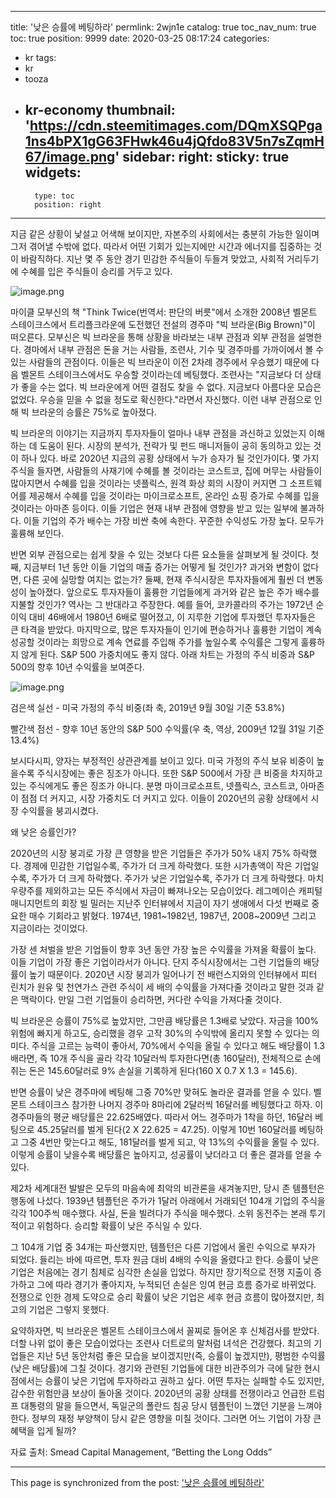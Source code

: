 
---
title: '낮은 승률에 베팅하라'
permlink: 2wjn1e
catalog: true
toc_nav_num: true
toc: true
position: 9999
date: 2020-03-25 08:17:24
categories:
- kr
tags:
- kr
- tooza
- kr-economy
thumbnail: 'https://cdn.steemitimages.com/DQmXSQPga1ns4bPX1gG63FHwk46u4jQfdo83V5n7sZqmH67/image.png'
sidebar:
    right:
        sticky: true
widgets:
    -
        type: toc
        position: right
---


지금 같은 상황이 낯설고 어색해 보이지만, 자본주의 사회에서는 충분히 가능한 일이며 그저 겪어낼 수밖에 없다. 따라서 어떤 기회가 있는지에만 시간과 에너지를 집중하는 것이 바람직하다. 지난 몇 주 동안 경기 민감한 주식들이 두들겨 맞았고, 사회적 거리두기에 수혜를 입은 주식들이 승리를 거두고 있다.


![image.png](https://cdn.steemitimages.com/DQmXSQPga1ns4bPX1gG63FHwk46u4jQfdo83V5n7sZqmH67/image.png)


마이클 모부신의 책 "Think Twice(번역서: 판단의 버릇"에서 소개한 2008년 벨몬트 스테이크스에서 트리플크라운에 도전했던 전설의 경주마 "빅 브라운(Big Brown)"이 떠오른다. 모부신은 빅 브라운을 통해 상황을 바라보는 내부 관점과 외부 관점을 설명한다. 경마에서 내부 관점은 돈을 거는 사람들, 조련사, 기수 및 경주마를 가까이에서 볼 수 있는 사람들의 관점이다. 이들은 빅 브라운이 이전 2차례 경주에서 우승했기 때문에 다음 벨몬트 스테이크스에서도 우승할 것이라는데 베팅했다. 조련사는 "지금보다 더 상태가 좋을 수는 없다. 빅 브라운에게 어떤 결점도 찾을 수 없다. 지금보다 아름다운 모습은 없었다. 우승을 믿을 수 없을 정도로 확신한다."라면서 자신했다. 이런 내부 관점으로 인해 빅 브라운의 승률은 75%로 높아졌다.


빅 브라운의 이야기는 지금까지 투자자들이 얼마나 내부 관점을 과신하고 있었는지 이해하는 데 도움이 된다. 시장의 분석가, 전략가 및 펀드 매니저들이 공히 동의하고 있는 것이 하나 있다. 바로 2020년 지금의 공황 상태에서 누가 승자가 될 것인가이다. 몇 가지 주식을 들자면, 사람들의 사재기에 수혜를 볼 것이라는 코스트코, 집에 머무는 사람들이 많아지면서 수혜를 입을 것이라는 넷플릭스, 원격 화상 회의 시장이 커지면 그 소프트웨어를 제공해서 수혜를 입을 것이라는 마이크로소프트, 온라인 쇼핑 증가로 수혜를 입을 것이라는 아마존 등이다. 이들 기업은 현재 내부 관점에 영향을 받고 있는 일부에 불과하다. 이들 기업의 주가 배수는 가장 비싼 축에 속한다. 꾸준한 수익성도 가장 높다. 모두가 훌륭해 보인다.


반면 외부 관점으로는 쉽게 찾을 수 있는 것보다 다른 요소들을 살펴보게 될 것이다. 첫째, 지금부터 1년 동안 이들 기업의 매출 증가는 어떻게 될 것인가? 과거와 변함이 없다면, 다른 곳에 실망할 여지는 없는가? 둘째, 현재 주식시장은 투자자들에게 훨씬 더 변동성이 높아졌다. 앞으로도 투자자들이 훌륭한 기업들에게 과거와 같은 높은 주가 배수를 지불할 것인가? 역사는 그 반대라고 주장한다. 예를 들어, 코카콜라의 주가는 1972년 순이익 대비 46배에서 1980년 6배로 떨어졌고, 이 지루한 기업에 투자했던 투자자들은 큰 타격을 받았다. 마지막으로, 많은 투자자들이 인기에 편승하거나 훌륭한 기업이 계속 성공할 것이라는 희망으로 계속 연료를 주입해 주가를 높일수록 수익률은 그렇게 훌륭하지 않게 된다. S&P 500 가중치에도 좋지 않다. 아래 차트는 가정의 주식 비중과 S&P 500의 향후 10년 수익률을 보여준다.



![image.png](https://cdn.steemitimages.com/DQmcyV6iaJmap4UsTDZeEEppzwpDaADteKyVb66oqXPE1a6/image.png)



검은색 실선 - 미국 가정의 주식 비중(좌 축, 2019년 9월 30일 기준 53.8%)

빨간색 점선 - 향후 10년 동안의 S&P 500 수익률(우 축, 역상, 2009년 12월 31일 기준 13.4%)


보시다시피, 양자는 부정적인 상관관계를 보이고 있다. 미국 가정의 주식 보유 비중이 높을수록 주식시장에는 좋은 징조가 아니다. 또한 S&P 500에서 가장 큰 비중을 차지하고 있는 주식에게도 좋은 징조가 아니다. 분명 마이크로소프트, 넷플릭스, 코스트코, 아마존이 점점 더 커지고, 시장 가중치도 더 커지고 있다. 이들이 2020년의 공황 상태에서 시장 수익률을 붕괴시켰다.


왜 낮은 승률인가?


2020년의 시장 붕괴로 가장 큰 영향을 받은 기업들은 주가가 50% 내지 75% 하락했다. 경제에 민감한 기업일수록, 주가가 더 크게 하락했다. 또한 시가총액이 작은 기업일수록, 주가가 더 크게 하락했다. 주가가 낮은 기업일수록, 주가가 더 크게 하락했다. 마치 우량주를 제외하고는 모든 주식에서 자금이 빠져나오는 모습이었다. 레그메이슨 캐피털 매니지먼트의 회장 빌 밀러는 지난주 인터뷰에서 지금이 자기 생애에서 다섯 번째로 중요한 매수 기회라고 밝혔다. 1974년, 1981~1982년, 1987년, 2008~2009년 그리고 지금이라는 것이었다.


가장 센 처벌을 받은 기업들이 향후 3년 동안 가장 높은 수익률을 가져올 확률이 높다. 이들 기업이 가장 좋은 기업이라서가 아니다. 단지 주식시장에서는 그런 기업들의 배당률이 높기 때문이다. 2020년 시장 붕괴가 일어나기 전 배런스지와의 인터뷰에서 피터 린치가 원유 및 천연가스 관련 주식이 세 배의 수익률을 가져다줄 것이라고 말한 것과 같은 맥락이다. 만일 그런 기업들이 승리하면, 커다란 수익을 가져다줄 것이다.


빅 브라운은 승률이 75%로 높았지만, 그만큼 배당률은 1.3배로 낮았다. 자금을 100% 위험에 빠지게 하고도, 승리했을 경우 고작 30%의 수익밖에 올리지 못할 수 있다는 의미다. 주식을 고르는 능력이 좋아서, 70%에서 수익을 올릴 수 있다고 해도 배당률이 1.3배라면, 즉 10개 주식을 골라 각각 10달러씩 투자한다면(총 160달러), 전체적으로 손에 쥐는 돈은 145.60달러로 9% 손실을 기록하게 된다(160 X 0.7 X 1.3 = 145.6).


반면 승률이 낮은 경주마에 베팅해 그중 70%만 맞혀도 놀라운 결과를 얻을 수 있다. 벨몬트 스테이크스 참가한 나머지 경주마 8마리에 2달러씩 16달러를 베팅했다고 하자. 이 경주마들의 평균 배당률은 22.625배였다. 따라서 어느 경주마가 1착을 하던, 16달러 베팅으로 45.25달러를 벌게 된다(2 X 22.625 = 47.25). 이렇게 10번 160달러를 베팅하고 그중 4번만 맞는다고 해도, 181달러를 벌게 되고, 약 13%의 수익률을 올릴 수 있다. 이렇게 승률이 낮을수록 배당률은 높아지고, 성공률이 낮더라고 더 좋은 결과를 얻을 수 있다.


제2차 세계대전 발발은 모두의 마음속에 최악의 비관론을 새겨놓지만, 당시 존 템플턴은 행동에 나섰다. 1939년 템플턴은 주가가 1달러 아래에서 거래되던 104개 기업의 주식을 각각 100주씩 매수했다. 사실, 돈을 빌려다가 주식을 매수했다. 소위 동전주는 본래 투기적이고 위험하다. 승리할 확률이 낮은 주식일 수 있다.


그 104개 기업 중 34개는 파산했지만, 템플턴은 다른 기업에서 올린 수익으로 부자가 되었다. 들리는 바에 따르면, 투자 원금 대비 4배의 수익을 올렸다고 한다. 승률이 낮은 기업은 처음에는 경기 침체로 심각한 손실을 입었다. 하지만 장기적으로 전쟁 지출이 증가하고 그에 따라 경기가 좋아지자, 누적되던 손실은 잉여 현금 흐름 증가로 바뀌었다. 전쟁으로 인한 경제 도약으로 승리 확률이 낮은 기업은 세후 현금 흐름이 많아졌지만, 최고의 기업은 그렇지 못했다.


요약하자면, 빅 브라운은 벨몬트 스테이크스에서 꼴찌로 들어온 후 신체검사를 받았다. 더할 나위 없이 좋은 모습이었다는 조련사 더트로의 말처럼 녀석은 건강했다. 최고의 기업들은 지난 5년 동안처럼 좋은 모습을 보이겠지만(즉, 승률이 높겠지만), 평범한 수익률(낮은 배당률)에 그칠 것이다. 경기와 관련된 기업들에 대한 비관주의가 극에 달한 현시점에서는 승률이 낮은 기업에 투자하라고 권하고 싶다. 어떤 투자는 실패할 수도 있지만, 감수한 위험만큼 보상이 돌아올 것이다. 2020년의 공황 상태를 전쟁이라고 언급한 트럼프 대통령의 말을 들으면서, 독일군의 폴란드 침공 당시 템플턴이 느꼈던 기분을 느껴야 한다. 정부의 재정 부양책이 당시 같은 영향을 미칠 것이다. 그러면 어느 기업이 가장 큰 혜택을 입게 될까?


자료 출처: Smead Capital Management, “Betting the Long Odds”

- - -

This page is synchronized from the post: ['낮은 승률에 베팅하라'](https://steemit.com/@pius.pius/2wjn1e)
